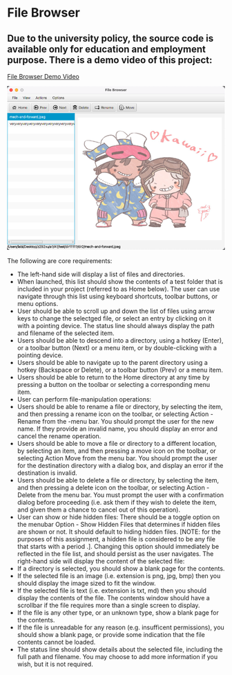 # File Browser

## Due to the university policy, the source code is available only for education and employment purpose. There is a demo video of this project:
[File Browser Demo Video](https://youtu.be/pz9d35xVyaQ)

![File Browser](/file-browser.png)

The following are core requirements:

- The left-hand side will display a list of files and directories.
- When launched, this list should show the contents of a test folder that is included in your project (referred to as Home below). The user can use navigate through this list using keyboard shortcuts, toolbar buttons, or menu options.
- User should be able to scroll up and down the list of files using arrow keys to change the selectged file, or select an entry by clicking on it with a pointing device. The status line should always display the path and filename of the selected item.
- Users should be able to descend into a directory, using a hotkey (Enter), or a toolbar button (Next) or a menu item, or by double-clicking with a pointing device.
- Users should be able to navigate up to the parent directory using a hotkey (Backspace or Delete), or a toolbar button (Prev) or a menu item.
- Users should be able to return to the Home directory at any time by pressing a button on the toolbar or selecting a corresponding menu item.
- User can perform file-manipulation operations:
- Users should be able to rename a file or directory, by selecting the item, and then pressing a rename icon on the toolbar, or selecting Action - Rename from the -menu bar. You should prompt the user for the new name. If they provide an invalid name, you should display an error and cancel the rename operation.
- Users should be able to move a file or directory to a different location, by selecting an item, and then pressing a move icon on the toolbar, or selecting Action Move from the menu bar. You should prompt the user for the destination directory with a dialog box, and display an error if the destination is invalid.
- Users should be able to delete a file or directory, by selecting the item, and then pressing a delete icon on the toolbar, or selecting Action - Delete from the menu bar. You must prompt the user with a confirmation dialog before proceeding (i.e. ask them if they wish to delete the item, and given them a chance to cancel out of this operation).
- User can show or hide hidden files:
There should be a toggle option on the menubar Option - Show Hidden Files that determines if hidden files are shown or not. It should default to hiding hidden files. [NOTE: for the purposes of this assignment, a hidden file is considered to be any file that starts with a period .]. Changing this option should immediately be reflected in the file list, and should persist as the user navigates.
The right-hand side will display the content of the selected file:
- If a directory is selected, you should show a blank page for the contents.
- If the selected file is an image (i.e. extension is png, jpg, bmp) then you should display the image sized to fit the window.
- If the selected file is text (i.e. extension is txt, md) then you should display the contents of the file. The contents window should have a scrollbar if the file requires more than a single screen to display.
- If the file is any other type, or an unknown type, show a blank page for the contents.
- If the file is unreadable for any reason (e.g. insufficent permissions), you should show a blank page, or provide some indication that the file contents cannot be loaded.
- The status line should show details about the selected file, including the full path and filename. You may choose to add more information if you wish, but it is not required.

